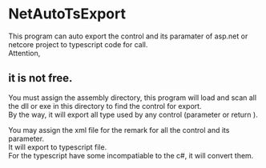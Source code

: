 # NetAutoTsExport
This program can auto export the control and its paramater of asp.net or netcore project to typescript code for call.   
Attention,   
## it is not free.  

You must assign the assembly directory, this program will load and scan all the dll or exe in this directory to find the control for export.  
By the way, it will export all type used by any control (parameter or return ).

You may assign the xml file for the remark for all the control and its parameter.  
It will export to typescript file.  
For the typescript have some incompatiable to the c#, it will convert them.  
